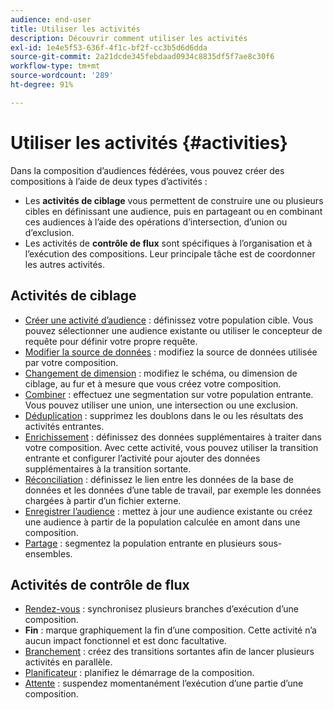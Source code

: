 ```yaml
---
audience: end-user
title: Utiliser les activités
description: Découvrir comment utiliser les activités
exl-id: 1e4e5f53-636f-4f1c-bf2f-cc3b5d6d6dda
source-git-commit: 2a21dcde345febdaad0934c8835df5f7ae8c30f6
workflow-type: tm+mt
source-wordcount: '289'
ht-degree: 91%

---
```


# Utiliser les activités {#activities}

Dans la composition d’audiences fédérées, vous pouvez créer des compositions à l’aide de deux types d’activités :

* Les **activités de ciblage** vous permettent de construire une ou plusieurs cibles en définissant une audience, puis en partageant ou en combinant ces audiences à l’aide des opérations d’intersection, d’union ou d’exclusion.
* Les activités de **contrôle de flux** sont spécifiques à l’organisation et à l’exécution des compositions. Leur principale tâche est de coordonner les autres activités.

## Activités de ciblage

* [Créer une activité d’audience](build-audience.md) : définissez votre population cible. Vous pouvez sélectionner une audience existante ou utiliser le concepteur de requête pour définir votre propre requête.
* [Modifier la source de données](./change-data-source.md) : modifiez la source de données utilisée par votre composition.
* [Changement de dimension](change-dimension.md) : modifiez le schéma, ou dimension de ciblage, au fur et à mesure que vous créez votre composition.
* [Combiner](combine.md) : effectuez une segmentation sur votre population entrante. Vous pouvez utiliser une union, une intersection ou une exclusion.
* [Déduplication](deduplication.md) : supprimez les doublons dans le ou les résultats des activités entrantes.
* [Enrichissement](enrichment.md) : définissez des données supplémentaires à traiter dans votre composition. Avec cette activité, vous pouvez utiliser la transition entrante et configurer l’activité pour ajouter des données supplémentaires à la transition sortante.
* [Réconciliation](reconciliation.md) : définissez le lien entre les données de la base de données et les données d’une table de travail, par exemple les données chargées à partir d’un fichier externe.
* [Enregistrer l’audience](save-audience.md) : mettez à jour une audience existante ou créez une audience à partir de la population calculée en amont dans une composition.
* [Partage](split.md) : segmentez la population entrante en plusieurs sous-ensembles.

## Activités de contrôle de flux

* [Rendez-vous](and-join.md) : synchronisez plusieurs branches d’exécution d’une composition.
* **Fin** : marque graphiquement la fin d’une composition. Cette activité n’a aucun impact fonctionnel et est donc facultative.
* [Branchement](fork.md) : créez des transitions sortantes afin de lancer plusieurs activités en parallèle.
* [Planificateur](scheduler.md) : planifiez le démarrage de la composition.
* [Attente](wait.md) : suspendez momentanément l’exécution d’une partie d’une composition.
